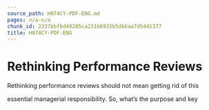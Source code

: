 ```yaml
---
source_path: H074CY-PDF-ENG.md
pages: n/a-n/a
chunk_id: 2337bbf6d49285ca231b6935b5db6aa7d5441377
title: H074CY-PDF-ENG
---
```

# Rethinking Performance Reviews

Rethinking performance reviews should not mean getting rid of this

essential managerial responsibility. So, what’s the purpose and key
